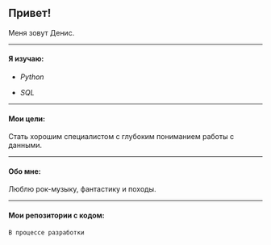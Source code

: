 ## Привет! 

Меня зовут Денис.

----

#### Я изучаю:

- _Python_

- _SQL_

----

#### Мои цели:

Стать хорошим специалистом с глубоким пониманием работы с данными.

----

#### Обо мне:

Люблю рок-музыку, фантастику и походы.

----

#### Мои репозитории с кодом:

```
В процессе разработки
```

